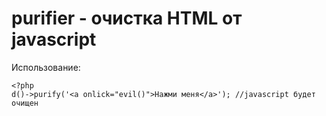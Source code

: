 # purifier - очистка HTML от javascript

Использование:
	
	<?php
	d()->purify('<a onlick="evil()">Нажми меня</a>'); //javascript будет очищен
